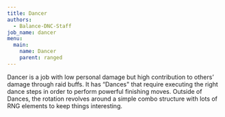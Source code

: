 ```yaml
---
title: Dancer
authors:
  - Balance-DNC-Staff
job_name: dancer
menu:
  main:
    name: Dancer
    parent: ranged
---
```


Dancer is a job with low personal damage but high contribution to others’ damage through raid buffs. It has “Dances" that require executing the right dance steps in order to perform powerful finishing moves. Outside of Dances, the rotation revolves around a simple combo structure with lots of RNG elements to keep things interesting.
